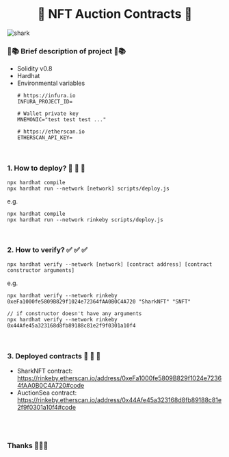 <h1 align="center"> 🦈 NFT Auction Contracts 🦈 </h1>

![shark](https://user-images.githubusercontent.com/51104905/129466162-1d730cbc-38dd-4232-83cc-0b889af097eb.gif)


### 📖📚 Brief description of project 📖📚
- Solidity v0.8
- Hardhat
- Environmental variables
    ```
    # https://infura.io
    INFURA_PROJECT_ID=

    # Wallet private key
    MNEMONIC="test test test ..."

    # https://etherscan.io
    ETHERSCAN_API_KEY=
    ```

<br />

### 1. How to deploy? 🛫 🛫 🛫 
```
npx hardhat compile
npx hardhat run --network [network] scripts/deploy.js
```

e.g.
```
npx hardhat compile
npx hardhat run --network rinkeby scripts/deploy.js
```
<br />

### 2. How to verify? ✅ ✅ ✅ 
```
npx hardhat verify --network [network] [contract address] [contract constructor arguments]
```

e.g.
```
npx hardhat verify --network rinkeby 0xeFa1000fe5809B829f1024e72364fAA0B0C4A720 "SharkNFT" "SNFT"

// if constructor doesn't have any arguments
npx hardhat verify --network rinkeby 0x44Afe45a323168d8fb89188c81e2f9f0301a10f4
```

<br />

### 3. Deployed contracts 🤑 🤑 🤑 
- SharkNFT contract: https://rinkeby.etherscan.io/address/0xeFa1000fe5809B829f1024e72364fAA0B0C4A720#code
- AuctionSea contract: https://rinkeby.etherscan.io/address/0x44Afe45a323168d8fb89188c81e2f9f0301a10f4#code


<br />
<br />

### Thanks 🙏🙏🙏
